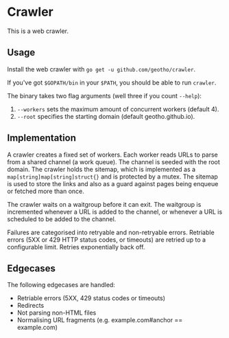 # Crawler

This is a web crawler.

## Usage

Install the web crawler with `go get -u github.com/geotho/crawler`.

If you've got `$GOPATH/bin` in your `$PATH`, you should be able to run `crawler`.

The binary takes two flag arguments (well three if you count `--help`):

1. `--workers` sets the maximum amount of concurrent workers (default 4).
2. `--root` specifies the starting domain (default geotho.github.io).

## Implementation

A crawler creates a fixed set of workers. Each worker reads URLs to parse from a shared channel (a work queue).
The channel is seeded with the root domain. The crawler holds the sitemap, which is implemented as a `map[string]map[string]struct{}` and is protected by a mutex. The sitemap is used to store the links and also as a guard against pages being enqueue or fetched more than once.

The crawler waits on a waitgroup before it can exit. The waitgroup is incremented whenever a URL is added to the channel, or whenever a URL is scheduled to be added to the channel.

Failures are categorised into retryable and non-retryable errors. Retriable errors (5XX or 429 HTTP status codes, or timeouts) are retried up to a configurable limit. Retries exponentially back off.

## Edgecases

The following edgecases are handled:

- Retriable errors (5XX, 429 status codes or timeouts)
- Redirects
- Not parsing non-HTML files
- Normalising URL fragments (e.g. example.com#anchor == example.com)
